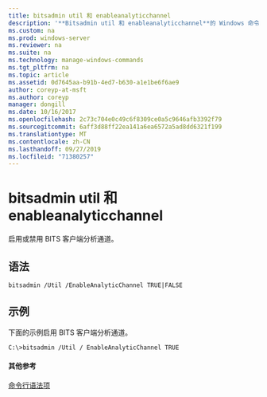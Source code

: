 ```yaml
---
title: bitsadmin util 和 enableanalyticchannel
description: '**Bitsadmin util 和 enableanalyticchannel**的 Windows 命令主题-启用或禁用 BITS 客户端分析通道。'
ms.custom: na
ms.prod: windows-server
ms.reviewer: na
ms.suite: na
ms.technology: manage-windows-commands
ms.tgt_pltfrm: na
ms.topic: article
ms.assetid: 0d7645aa-b91b-4ed7-b630-a1e1be6f6ae9
author: coreyp-at-msft
ms.author: coreyp
manager: dongill
ms.date: 10/16/2017
ms.openlocfilehash: 2c73c704e0c49c6f8309ce0a5c9646afb3392f79
ms.sourcegitcommit: 6aff3d88ff22ea141a6ea6572a5ad8dd6321f199
ms.translationtype: MT
ms.contentlocale: zh-CN
ms.lasthandoff: 09/27/2019
ms.locfileid: "71380257"
---
```

# <a name="bitsadmin-util-and-enableanalyticchannel"></a>bitsadmin util 和 enableanalyticchannel



启用或禁用 BITS 客户端分析通道。

## <a name="syntax"></a>语法

```
bitsadmin /Util /EnableAnalyticChannel TRUE|FALSE
```

## <a name="BKMK_examples"></a>示例

下面的示例启用 BITS 客户端分析通道。
```
C:\>bitsadmin /Util / EnableAnalyticChannel TRUE
```

#### <a name="additional-references"></a>其他参考

[命令行语法项](command-line-syntax-key.md)
